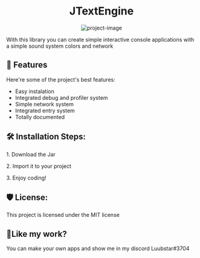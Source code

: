 <h1 id="title" align="center">JTextEngine</h1>

<p align="center"><img src="https://socialify.git.ci/Luubstar/JTextEngine/image?description=1&amp;descriptionEditable=Make%20easy%20console%20interactive%20programs%20in%20java&amp;font=Source%20Code%20Pro&amp;language=1&amp;name=1&amp;owner=1&amp;pattern=Charlie%20Brown&amp;theme=Auto" alt="project-image"></p>

<p id="description">With this library you can create simple interactive console applications with a simple sound system colors and network</p>

  
  
<h2>🧐 Features</h2>

Here're some of the project's best features:

*   Easy instalation
*   Integrated debug and profiler system
*   Simple network system
*   Integrated entry system
*   Totally documented

<h2>🛠️ Installation Steps:</h2>

<p>1. Download the Jar</p>

<p>2. Import it to your project</p>

<p>3. Enjoy coding!</p>

<h2>🛡️ License:</h2>

This project is licensed under the MIT license

<h2>💖Like my work?</h2>

You can make your own apps and show me in my discord Luubstar#3704